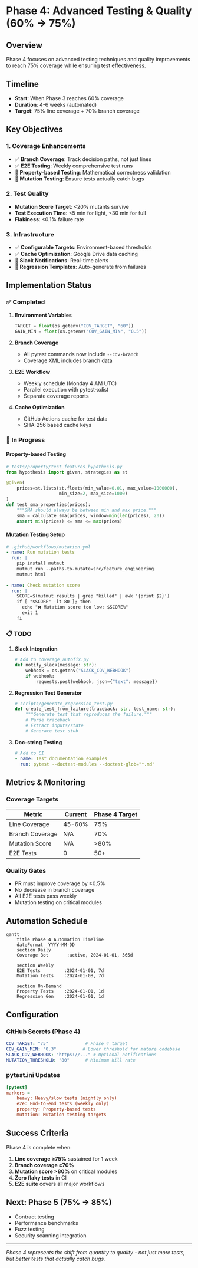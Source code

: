 # Phase 4: Advanced Testing & Quality (60% → 75%)

## Overview
Phase 4 focuses on advanced testing techniques and quality improvements to reach 75% coverage while ensuring test effectiveness.

## Timeline
- **Start**: When Phase 3 reaches 60% coverage
- **Duration**: 4-6 weeks (automated)
- **Target**: 75% line coverage + 70% branch coverage

## Key Objectives

### 1. Coverage Enhancements
- ✅ **Branch Coverage**: Track decision paths, not just lines
- ✅ **E2E Testing**: Weekly comprehensive test runs
- 🔄 **Property-based Testing**: Mathematical correctness validation
- 🔄 **Mutation Testing**: Ensure tests actually catch bugs

### 2. Test Quality
- **Mutation Score Target**: <20% mutants survive
- **Test Execution Time**: <5 min for light, <30 min for full
- **Flakiness**: <0.1% failure rate

### 3. Infrastructure
- ✅ **Configurable Targets**: Environment-based thresholds
- ✅ **Cache Optimization**: Google Drive data caching
- 🔄 **Slack Notifications**: Real-time alerts
- 🔄 **Regression Templates**: Auto-generate from failures

## Implementation Status

### ✅ Completed
1. **Environment Variables**
   ```python
   TARGET = float(os.getenv("COV_TARGET", "60"))
   GAIN_MIN = float(os.getenv("COV_GAIN_MIN", "0.5"))
   ```

2. **Branch Coverage**
   - All pytest commands now include `--cov-branch`
   - Coverage XML includes branch data

3. **E2E Workflow**
   - Weekly schedule (Monday 4 AM UTC)
   - Parallel execution with pytest-xdist
   - Separate coverage reports

4. **Cache Optimization**
   - GitHub Actions cache for test data
   - SHA-256 based cache keys

### 🔄 In Progress

#### Property-based Testing
```python
# tests/property/test_features_hypothesis.py
from hypothesis import given, strategies as st

@given(
    prices=st.lists(st.floats(min_value=0.01, max_value=1000000), 
                    min_size=2, max_size=1000)
)
def test_sma_properties(prices):
    """SMA should always be between min and max price."""
    sma = calculate_sma(prices, window=min(len(prices), 20))
    assert min(prices) <= sma <= max(prices)
```

#### Mutation Testing Setup
```yaml
# .github/workflows/mutation.yml
- name: Run mutation tests
  run: |
    pip install mutmut
    mutmut run --paths-to-mutate=src/feature_engineering
    mutmut html
    
- name: Check mutation score
  run: |
    SCORE=$(mutmut results | grep "killed" | awk '{print $2}')
    if [ "$SCORE" -lt 80 ]; then
      echo "❌ Mutation score too low: $SCORE%"
      exit 1
    fi
```

### 📋 TODO

1. **Slack Integration**
   ```python
   # Add to coverage_autofix.py
   def notify_slack(message: str):
       webhook = os.getenv("SLACK_COV_WEBHOOK")
       if webhook:
           requests.post(webhook, json={"text": message})
   ```

2. **Regression Test Generator**
   ```python
   # scripts/generate_regression_test.py
   def create_test_from_failure(traceback: str, test_name: str):
       """Generate test that reproduces the failure."""
       # Parse traceback
       # Extract inputs/state
       # Generate test stub
   ```

3. **Doc-string Testing**
   ```yaml
   # Add to CI
   - name: Test documentation examples
     run: pytest --doctest-modules --doctest-glob="*.md"
   ```

## Metrics & Monitoring

### Coverage Targets
| Metric | Current | Phase 4 Target |
|--------|---------|----------------|
| Line Coverage | 45-60% | 75% |
| Branch Coverage | N/A | 70% |
| Mutation Score | N/A | >80% |
| E2E Tests | 0 | 50+ |

### Quality Gates
- PR must improve coverage by ≥0.5%
- No decrease in branch coverage
- All E2E tests pass weekly
- Mutation testing on critical modules

## Automation Schedule

```mermaid
gantt
    title Phase 4 Automation Timeline
    dateFormat  YYYY-MM-DD
    section Daily
    Coverage Bot       :active, 2024-01-01, 365d
    
    section Weekly
    E2E Tests         :2024-01-01, 7d
    Mutation Tests    :2024-01-08, 7d
    
    section On-Demand
    Property Tests    :2024-01-01, 1d
    Regression Gen    :2024-01-01, 1d
```

## Configuration

### GitHub Secrets (Phase 4)
```yaml
COV_TARGET: "75"              # Phase 4 target
COV_GAIN_MIN: "0.3"          # Lower threshold for mature codebase
SLACK_COV_WEBHOOK: "https://..." # Optional notifications
MUTATION_THRESHOLD: "80"      # Minimum kill rate
```

### pytest.ini Updates
```ini
[pytest]
markers =
    heavy: Heavy/slow tests (nightly only)
    e2e: End-to-end tests (weekly only)
    property: Property-based tests
    mutation: Mutation testing targets
```

## Success Criteria

Phase 4 is complete when:
1. **Line coverage ≥75%** sustained for 1 week
2. **Branch coverage ≥70%** 
3. **Mutation score >80%** on critical modules
4. **Zero flaky tests** in CI
5. **E2E suite** covers all major workflows

## Next: Phase 5 (75% → 85%)
- Contract testing
- Performance benchmarks
- Fuzz testing
- Security scanning integration

---

*Phase 4 represents the shift from quantity to quality - not just more tests, but better tests that actually catch bugs.*